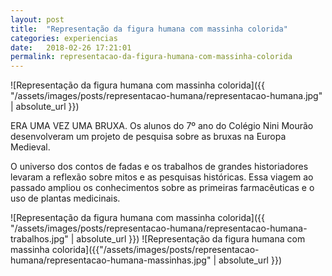 ```yaml
---
layout: post
title:  "Representação da figura humana com massinha colorida"
categories: experiencias
date:   2018-02-26 17:21:01
permalink: representacao-da-figura-humana-com-massinha-colorida
---
```


![Representação da figura humana com massinha colorida]({{ "/assets/images/posts/representacao-humana/representacao-humana.jpg" | absolute_url }})

ERA UMA VEZ UMA BRUXA. Os alunos do 7º ano do Colégio Nini Mourão desenvolveram um projeto de pesquisa sobre as bruxas na Europa Medieval.

O universo dos contos de fadas e os trabalhos de grandes historiadores levaram a reflexão sobre mitos e as pesquisas históricas. Essa viagem ao passado ampliou os conhecimentos sobre as primeiras farmacêuticas e o uso de plantas medicinais.

![Representação da figura humana com massinha colorida]({{ "/assets/images/posts/representacao-humana/representacao-humana-trabalhos.jpg" | absolute_url }})
![Representação da figura humana com massinha colorida]({{"/assets/images/posts/representacao-humana/representacao-humana-massinhas.jpg" | absolute_url }})
